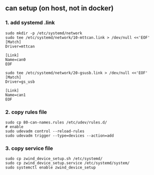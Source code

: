 ## can setup (on host, not in docker)

### 1. add systemd .link

```
sudo mkdir -p /etc/systemd/network
sudo tee /etc/systemd/network/10-mttcan.link > /dev/null <<'EOF'
[Match]
Driver=mttcan

[Link]
Name=can0
EOF

sudo tee /etc/systemd/network/20-gsusb.link > /dev/null <<'EOF'
[Match]
Driver=gs_usb

[Link]
Name=can1
EOF
```

### 2. copy rules file

```
sudo cp 80-can-names.rules /etc/udev/rules.d/
# enable
sudo udevadm control --reload-rules
sudo udevadm trigger --type=devices --action=add
```

### 3. copy service file 

```
sudo cp zwind_device_setup.sh /etc/systemd/
sudo cp zwind_device_setup.service /etc/systemd/system/
sudo systemctl enable zwind_device_setup
```